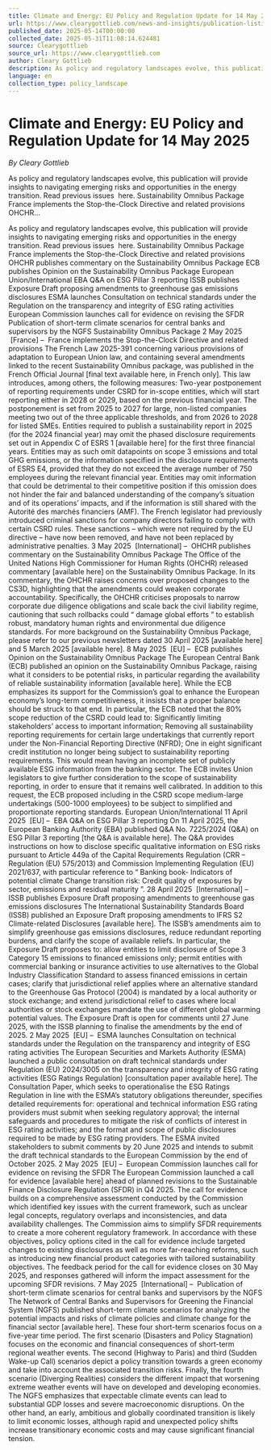 ```yaml
---
title: Climate and Energy: EU Policy and Regulation Update for 14 May 2025
url: https://www.clearygottlieb.com/news-and-insights/publication-listing/climate-energy-eu-policy-regulation-update-2025-05-14
published_date: 2025-05-14T00:00:00
collected_date: 2025-05-31T11:08:14.624481
source: Clearygottlieb
source_url: https://www.clearygottlieb.com
author: Cleary Gottlieb
description: As policy and regulatory landscapes evolve, this publication will provide insights to navigating emerging risks and opportunities in the energy transition. Read previous issues  here. Sustainability Omnibus Package France implements the Stop-the-Clock Directive and related provisions OHCHR...
language: en
collection_type: policy_landscape
---
```


# Climate and Energy: EU Policy and Regulation Update for 14 May 2025

*By Cleary Gottlieb*

As policy and regulatory landscapes evolve, this publication will provide insights to navigating emerging risks and opportunities in the energy transition. Read previous issues  here. Sustainability Omnibus Package France implements the Stop-the-Clock Directive and related provisions OHCHR...

As policy and regulatory landscapes evolve, this publication will provide insights to navigating emerging risks and opportunities in the energy transition. Read previous issues  here. Sustainability Omnibus Package France implements the Stop-the-Clock Directive and related provisions OHCHR publishes commentary on the Sustainability Omnibus Package ECB publishes Opinion on the Sustainability Omnibus Package European Union/International EBA Q&amp;A on ESG Pillar 3 reporting ISSB publishes Exposure Draft proposing amendments to greenhouse gas emissions disclosures ESMA launches Consultation on technical standards under the Regulation on the transparency and integrity of ESG rating activities European Commission launches call for evidence on revising the SFDR Publication of short-term climate scenarios for central banks and supervisors by the NGFS Sustainability Omnibus Package 2 May 2025  [France] –  France implements the Stop-the-Clock Directive and related provisions The French Law 2025-391 concerning various provisions of adaptation to European Union law, and containing several amendments linked to the recent Sustainability Omnibus package, was published in the French Official Journal [final text available here, in French only]. This law introduces, among others, the following measures: Two-year postponement of reporting requirements under CSRD for in-scope entities, which will start reporting either in 2028 or 2029, based on the previous financial year. The postponement is set from 2025 to 2027 for large, non-listed companies meeting two out of the three applicable thresholds, and from 2026 to 2028 for listed SMEs. Entities required to publish a sustainability report in 2025 (for the 2024 financial year) may omit the phased disclosure requirements set out in Appendix C of ESRS 1 [available here] for the first three financial years. Entities may as such omit datapoints on scope 3 emissions and total GHG emissions, or the information specified in the disclosure requirements of ESRS E4, provided that they do not exceed the average number of 750 employees during the relevant financial year. Entities may omit information that could be detrimental to their competitive position if this omission does not hinder the fair and balanced understanding of the company’s situation and of its operations’ impacts, and if the information is still shared with the Autorité des marchés financiers (AMF). The French legislator had previously introduced criminal sanctions for company directors failing to comply with certain CSRD rules. These sanctions – which were not required by the EU directive – have now been removed, and have not been replaced by administrative penalties. 3 May 2025  [International] –  OHCHR publishes commentary on the Sustainability Omnibus Package The Office of the United Nations High Commissioner for Human Rights (OHCHR) released commentary [available here] on the Sustainability Omnibus Package. In its commentary, the OHCHR raises concerns over proposed changes to the CS3D, highlighting that the amendments could weaken corporate accountability. Specifically, the OHCHR criticises proposals to narrow corporate due diligence obligations and scale back the civil liability regime, cautioning that such rollbacks could “ damage global efforts ” to establish robust, mandatory human rights and environmental due diligence standards. For more background on the Sustainability Omnibus Package, please refer to our previous newsletters dated 30 April 2025 [available here] and 5 March 2025 [available here]. 8 May 2025  [EU] –  ECB publishes Opinion on the Sustainability Omnibus Package The European Central Bank (ECB) published an opinion on the Sustainability Omnibus Package, raising what it considers to be potential risks, in particular regarding the availability of reliable sustainability information [available here]. While the ECB emphasizes its support for the Commission’s goal to enhance the European economy’s long-term competitiveness, it insists that a proper balance should be struck to that end. In particular, the ECB noted that the 80% scope reduction of the CSRD could lead to: Significantly limiting stakeholders’ access to important information; Removing all sustainability reporting requirements for certain large undertakings that currently report under the Non-Financial Reporting Directive (NFRD); One in eight significant credit institution no longer being subject to sustainability reporting requirements. This would mean having an incomplete set of publicly available ESG information from the banking sector. The ECB invites Union legislators to give further consideration to the scope of sustainability reporting, in order to ensure that it remains well calibrated. In addition to this request, the ECB proposed including in the CSRD scope medium-large undertakings (500-1000 employees) to be subject to simplified and proportionate reporting standards. European Union/International 11 April 2025  [EU] –  EBA Q&amp;A on ESG Pillar 3 reporting On 11 April 2025, the European Banking Authority (EBA) published Q&amp;A No. 7225/2024 (Q&amp;A) on ESG Pillar 3 reporting [the Q&amp;A is available here]. The Q&amp;A provides instructions on how to disclose specific qualitative information on ESG risks pursuant to Article 449a of the Capital Requirements Regulation (CRR – Regulation (EU) 575/2013) and Commission Implementing Regulation (EU) 2021/637, with particular reference to “ Banking book- Indicators of potential climate Change transition risk: Credit quality of exposures by sector, emissions and residual maturity ”. 28 April 2025  [International] –  ISSB publishes Exposure Draft proposing amendments to greenhouse gas emissions disclosures The International Sustainability Standards Board (ISSB) published an Exposure Draft proposing amendments to IFRS S2 Climate-related Disclosures [available here]. The ISSB’s amendments aim to simplify greenhouse gas emissions disclosures, reduce redundant reporting burdens, and clarify the scope of available reliefs. In particular, the Exposure Draft proposes to: allow entities to limit disclosure of Scope 3 Category 15 emissions to financed emissions only; permit entities with commercial banking or insurance activities to use alternatives to the Global Industry Classification Standard to assess financed emissions in certain cases; clarify that jurisdictional relief applies where an alternative standard to the Greenhouse Gas Protocol (2004) is mandated by a local authority or stock exchange; and extend jurisdictional relief to cases where local authorities or stock exchanges mandate the use of different global warming potential values. The Exposure Draft is open for comments until 27 June 2025, with the ISSB planning to finalise the amendments by the end of 2025. 2 May 2025  [EU] –  ESMA launches Consultation on technical standards under the Regulation on the transparency and integrity of ESG rating activities The European Securities and Markets Authority (ESMA) launched a public consultation on draft technical standards under Regulation (EU) 2024/3005 on the transparency and integrity of ESG rating activities (ESG Ratings Regulation) [consultation paper available here]. The Consultation Paper, which seeks to operationalise the ESG Ratings Regulation in line with the ESMA’s statutory obligations thereunder, specifies detailed requirements for: operational and technical information ESG rating providers must submit when seeking regulatory approval; the internal safeguards and procedures to mitigate the risk of conflicts of interest in ESG rating activities; and the format and scope of public disclosures required to be made by ESG rating providers. The ESMA invited stakeholders to submit comments by 20 June 2025 and intends to submit the draft technical standards to the European Commission by the end of October 2025. 2 May 2025  [EU] –  European Commission launches call for evidence on revising the SFDR The European Commission launched a call for evidence [available here] ahead of planned revisions to the Sustainable Finance Disclosure Regulation (SFDR) in Q4 2025. The call for evidence builds on a comprehensive assessment conducted by the Commission which identified key issues with the current framework, such as unclear legal concepts, regulatory overlaps and inconsistencies, and data availability challenges. The Commission aims to simplify SFDR requirements to create a more coherent regulatory framework. In accordance with these objectives, policy options cited in the call for evidence include targeted changes to existing disclosures as well as more far-reaching reforms, such as introducing new financial product categories with tailored sustainability objectives. The feedback period for the call for evidence closes on 30 May 2025, and responses gathered will inform the impact assessment for the upcoming SFDR revisions. 7 May 2025  [International] –  Publication of short-term climate scenarios for central banks and supervisors by the NGFS The Network of Central Banks and Supervisors for Greening the Financial System (NGFS) published short-term climate scenarios for analyzing the potential impacts and risks of climate policies and climate change for the financial sector [available here]. These four short-term scenarios focus on a five-year time period. The first scenario (Disasters and Policy Stagnation) focuses on the economic and financial consequences of short-term regional weather events. The second (Highway to Paris) and third (Sudden Wake-up Call) scenarios depict a policy transition towards a green economy and take into account the associated transition risks. Finally, the fourth scenario (Diverging Realities) considers the different impact that worsening extreme weather events will have on developed and developing economies. The NGFS emphasizes that expectable climate events can lead to substantial GDP losses and severe macroeconomic disruptions. On the other hand, an early, ambitious and globally coordinated transition is likely to limit economic losses, although rapid and unexpected policy shifts increase transitionary economic costs and may cause significant financial tension.